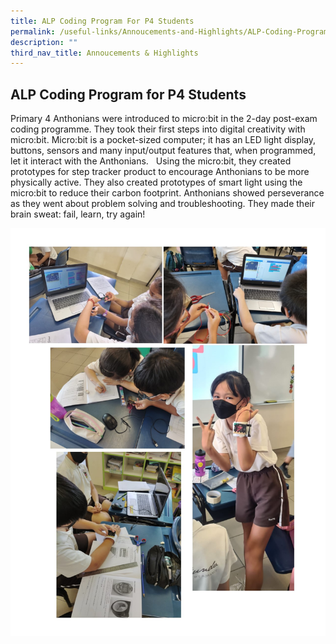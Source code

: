 ```yaml
---
title: ALP Coding Program For P4 Students
permalink: /useful-links/Annoucements-and-Highlights/ALP-Coding-Program-P4/
description: ""
third_nav_title: Annoucements & Highlights
---
```


## ALP Coding Program for P4 Students

Primary 4 Anthonians were introduced to micro:bit in the 2-day post-exam coding programme. They took their first steps into digital creativity with micro:bit. Micro:bit is a pocket-sized computer; it has an LED light display, buttons, sensors and many input/output features that, when programmed, let it interact with the Anthonians.   Using the micro:bit, they created prototypes for step tracker product to encourage Anthonians to be more physically active. They also created prototypes of smart light using the micro:bit to reduce their carbon footprint. Anthonians showed perseverance as they went about problem solving and troubleshooting. They made their brain sweat: fail, learn, try again!

![](/images/P4%20coding.jpeg)